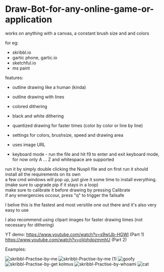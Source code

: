 # Draw-Bot-for-any-online-game-or-application
works on anything with a canvas, a constant brush size and and colors

for eg:
* skribbl.io
* gartic phone, gartic.io
* sketchful.io
* ms paint

features:
* outline drawing like a human (kinda)
* outline drawing with lines
* colored dithering
* black and white dithering
* quantized drawing for faster times (color by color or line by line)
* settings for colors, brushsize, speed and drawing area
* uses image URL

* keyboard mode - run the file and hit f9 to enter and exit keyboard mode, for now only A ... Z and whitespace are supported

run it by simply double clicking the Nuspli file and on first run it should install all the requirements on its own\
a few cmd windows will pop up, just give it some time to install everything. (make sure to upgrade pip if it stays in a loop)\
make sure to calibrate it before drawing by pressing Calibrate\
if any emergencies occour, press "q" to trigger the failsafe

I belive this is the fastest and most versitile one out there and it's also very easy to use

I also recommend using clipart images for faster drawing times (not necessary for dithering)

YT demo:
https://www.youtube.com/watch?v=s9wIJb-HGWI (Part 1)\
https://www.youtube.com/watch?v=oVohdpzmmhU (Part 2)

Examples:

![skribbl-Practise-by-me ](https://user-images.githubusercontent.com/108233076/179418688-babc824a-0f97-42b0-80a1-37c2b8d6a241.gif)
![skribbl-Practise-by-me  (1)](https://user-images.githubusercontent.com/108233076/179418846-23bc80ea-5489-4792-a794-7a7429d4ec71.gif)
![goofy](https://user-images.githubusercontent.com/108233076/175929283-a5b94884-7071-4211-a84e-f5b2f5f4beb6.gif)
![skribbl-Practise-by-get kolmus](https://user-images.githubusercontent.com/108233076/178114034-246d8fd7-6e62-4751-8d0a-1335f292f1d4.gif)
![skribbl-Practise-by-whoami](https://user-images.githubusercontent.com/108233076/178746472-2af700ae-4e46-495d-a479-ad28579a032c.gif)
![cat](https://user-images.githubusercontent.com/108233076/181997267-e1d9c9f9-00ac-4ea7-831e-9c5248c2bdfd.gif)
